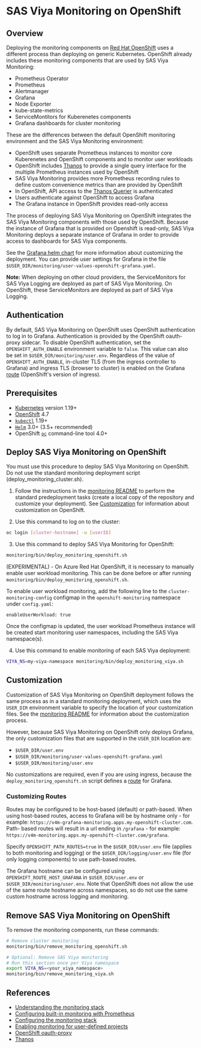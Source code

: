 # SAS Viya Monitoring on OpenShift

## Overview

Deploying the monitoring components on [Red Hat OpenShift](https://www.openshift.com/)
uses a different process than deploying on generic Kubernetes. OpenShift
already includes these monitoring components that are used by SAS Viya
Monitoring:

* Prometheus Operator
* Prometheus
* Alertmanager
* Grafana
* Node Exporter
* kube-state-metrics
* ServiceMontitors for Kuberenetes components
* Grafana dashboards for cluster monitoring

These are the differences between the default OpenShift monitoring environment
and the SAS Viya Monitoring environment:

* OpenShift uses separate Prometheus instances to monitor core
Kuberenetes and OpenShift components and to monitor user workloads
* OpenShift includes [Thanos](https://github.com/thanos-io/thanos) to provide a
single query interface for the multiple Prometheus instances used by OpenShift
* SAS Viya Monitoring provides more Prometheus recording rules to define custom
convenience metrics than are provided by OpenShift
* In OpenShift, API access to the [Thanos Querier](https://github.com/thanos-io/thanos/blob/main/docs/components/query.md)
is authenticated
* Users authenticate against OpenShift to access Grafana
* The Grafana instance in OpenShift provides read-only access

The process of deploying SAS Viya Monitoring on OpenShift integrates the SAS
Viya Monitoring components with those used by OpenShift. Because the instance
of Grafana that is provided on Openshift is read-only, SAS Viya Monitoring
deploys a separate instance of Grafana in order to provide access to dashboards
for SAS Viya components.

See the [Grafana helm chart](https://github.com/grafana/helm-charts/tree/main/charts/grafana)
for more information about customizing the deployment. You can provide
user settings for Grafana in the file `$USER_DIR/monitoring/user-values-openshift-grafana.yaml`.

**Note:** When deploying on other cloud providers, the ServiceMonitors for SAS
Viya Logging are deployed as part of SAS Viya Monitoring. On OpenShift, these
ServiceMonitors are deployed as part of SAS Viya Logging.

## Authentication

By default, SAS Viya Monitoring on OpenShift uses OpenShift
authentication to log in to Grafana. Authentication is provided by the OpenShift
oauth-proxy sidecar. To disable OpenShift authentication, set the
`OPENSHIFT_AUTH_ENABLE` environment variable to `false`. This value can also
be set in `$USER_DIR/monitoring/user.env`. Regardless of the value of
`OPENSHIFT_AUTH_ENABLE`, in-cluster TLS (from the ingress controller
to Grafana) and ingress TLS (browser to cluster) is enabled on the Grafana
[route](https://docs.openshift.com/container-platform/4.7/rest_api/network_apis/route-route-openshift-io-v1.html)
(OpenShift's version of ingress).

## Prerequisites

* [Kubernetes](https://kubernetes.io/) version 1.19+
* [OpenShift](https://www.openshift.com/) 4.7
* [`kubectl`](https://kubernetes.io/docs/tasks/tools/) 1.19+
* [`Helm`](https://helm.sh/docs/intro/install/) 3.0+ (3.5+ recommended)
* OpenShift [`oc`](https://docs.openshift.com/container-platform/3.6/cli_reference/get_started_cli.html)
command-line tool 4.0+

## Deploy SAS Viya Monitoring on OpenShift

You must use this procedure to deploy SAS Viya Monitoring on OpenShift. Do not
use the standard monitoring deployment script (deploy_monitoring_cluster.sh).

1. Follow the instructions in the [monitoring README](README.md#mon_pre_dep) to
perform the standard predeployment tasks (create a local copy of the repository and
customize your deployment). See [Customization](#mon_os_cust) for information about
customization on OpenShift.

2. Use this command to log on to the cluster:

```bash
oc login [cluster-hostname] -u [userID]
```

3. Use this command to deploy SAS Viya Monitoring for OpenShift:

```bash
monitoring/bin/deploy_monitoring_openshift.sh
```

(EXPERIMENTAL) - On Azure Red Hat OpenShift, it is necessary to manually
enable user workload monitoring. This can be done before or after running
`monitoring/bin/deploy_monitoring_openshift.sh`.

To enable user workload monitoring, add the following line to the
`cluster-monitoring-config` configmap in the `openshift-monitoring` namespace
under `config.yaml`:

```plaintext
enableUserWorkload: true
```

Once the configmap is updated, the user workload Prometheus instance will be
created start monitoring user namespaces, including the SAS Viya namespace(s).

4. Use this command to enable monitoring of each SAS Viya deployment:

```bash
VIYA_NS=my-viya-namespace monitoring/bin/deploy_monitoring_viya.sh
```

## <a name="mon_os_cust"></a>Customization

Customization of SAS Viya Monitoring on OpenShift deployment follows the same
process as in a standard monitoring deployment, which uses the `USER_DIR`
environment variable to specify the location of your customization files.
See the
[monitoring README](README.md#mon_custom) for information about the
customization process.

However, because SAS Viya Monitoring on OpenShift only deploys Grafana, the
only customization files that are supported in the `USER_DIR` location are:

* `$USER_DIR/user.env`
* `$USER_DIR/monitoring/user-values-openshift-grafana.yaml`
* `$USER_DIR/monitoring/user.env`

No customizations are required, even if you are using ingress, because the
`deploy_monitoring_openshift.sh` script defines a
[route](https://docs.openshift.com/enterprise/3.0/architecture/core_concepts/routes.html)
for Grafana.

### Customizing Routes

Routes may be configured to be host-based (default) or path-based. When
using host-based routes, access to Grafana will be by hostname only - for
example: `https://v4m-grafana-monitoring.apps.my-openshift-cluster.com`. Path-
based routes will result in a url ending in `/grafana` - for example:
`https://v4m-monitoring.apps.my-openshift-cluster.com/grafana`.

Specify `OPENSHIFT_PATH_ROUTES=true` in the `$USER_DIR/user.env` file
(applies to both monitoring and logging) or the `$USER_DIR/logging/user.env`
file (for only logging components) to use path-based routes.

The Grafana hostname can be configured using `OPENSHIFT_ROUTE_HOST_GRAFANA` in
`$USER_DIR/user.env` or `$USER_DIR/monitoring/user.env`. Note that OpenShift
does not allow the use of the same route hostname across namespaces, so do not
use the same custom hostname across logging and monitoring.

## Remove SAS Viya Monitoring on OpenShift

To remove the monitoring components, run these commands:

```bash
# Remove cluster monitoring
monitoring/bin/remove_monitoring_openshift.sh

# Optional: Remove SAS Viya monitoring
# Run this section once per Viya namespace
export VIYA_NS=<your_viya_namespace>
monitoring/bin/remove_monitoring_viya.sh
```

## References

* [Understanding the monitoring stack](https://docs.openshift.com/container-platform/4.7/monitoring/understanding-the-monitoring-stack.html)
* [Configuring built-in monitoring with Prometheus](https://docs.openshift.com/container-platform/4.7/operators/operator_sdk/osdk-monitoring-prometheus.html)
* [Configuring the monitoring stack](https://docs.openshift.com/container-platform/4.7/monitoring/configuring-the-monitoring-stack.html)
* [Enabling monitoring for user-defined projects](https://docs.openshift.com/container-platform/4.7/monitoring/enabling-monitoring-for-user-defined-projects.html)
* [OpenShift oauth-proxy](https://github.com/openshift/oauth-proxy)
* [Thanos](https://github.com/thanos-io/thanos)
